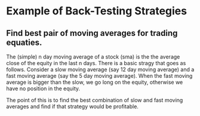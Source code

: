 # Example of Back-Testing Strategies

## Find best pair of moving averages for trading equaties.
The (simple) n day moving average of a stock (sma) is the the average close of the equity in the last n days. There is a basic stragy that goes as follows.
Consider a slow moving average (say 12 day moving average) and a fast moving average (say the 5 day moving average). When the fast moving average is bigger than the slow, we go long on the equity, otherwise we have no position in the equity.

The point of this is to find the best combination of slow and fast moving averages and find if that strategy would be profitable.  
